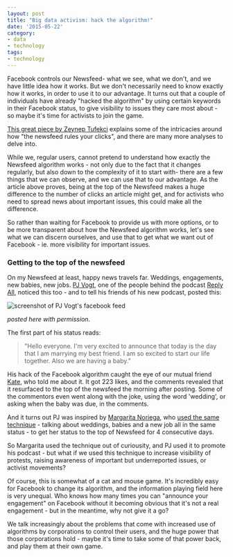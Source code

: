 ```yaml
---
layout: post
title: "Big data activism: hack the algorithm!"
date: '2015-05-22'
category:
- data
- technology
tags:
- technology
---
```


Facebook controls our Newsfeed- what we see, what we don't, and we have little idea how it works. But  we don't necessarily need to know exactly how it works, in order to use it to our advantage. It turns out that a couple of individuals have already "hacked the algorithm" by using certain keywords in their Facebook status, to give visibility to issues they care most about - so maybe it's time for activists to join the game.

<!--more-->

[This great piece by Zeynep Tufekci](https://medium.com/message/how-facebook-s-algorithm-suppresses-content-diversity-modestly-how-the-newsfeed-rules-the-clicks-b5f8a4bb7bab) explains some of the intricacies around how "the newsfeed rules your clicks", and there are many more analyses to delve into.

While we, regular users, cannot pretend to understand how exactly the Newsfeed algorithm works - not only due to the fact that it changes regularly, but also down to the complexity of it to start with- there are a few things that we can observe, and we can use that to our advantage. As the article above proves, being at the top of the Newsfeed makes a huge difference to the number of clicks an article might get, and for activists who need to spread news about important issues, this could make all the difference.

So rather than waiting for Facebook to provide us with more options, or to be more transparent about how the Newsfeed algorithm works, let's see what we can discern ourselves, and use that to get what we want out of Facebook - ie. more visibility for important issues.

### Getting to the top of the newsfeed

On my Newsfeed at least, happy news travels far. Weddings, engagements, new babies, new jobs. [PJ Vogt](https://twitter.com/pjvogt), one of the people behind the podcast [Reply All](http://gimletmedia.com/show/reply-all/about/), noticed this too - and to tell his friends of his new podcast, posted this:

<img src="{{ site.url }}/assets/blog/2015/hack-algorithm-pic.png" alt="screenshot of PJ Vogt's facebook feed">

*posted here with permission*.

The first part of his status reads:

<blockquote>"Hello everyone. I'm very excited to announce that today is the day that I am marrying my best friend. I am so excited to start our life together. Also we are having a baby."</blockquote>

His hack of the Facebook algorithm caught the eye of our mutual friend [Kate](http://twitter.com/malackate), who told me about it. It got 223 likes, and the comments revealed that it resurfaced to the top of the newsfeed the morning after posting. Some of the commentors even went along with the joke, using the word 'wedding', or asking when the baby was due, in the comments.

And it turns out PJ was inspired by [Margarita Noriega](https://www.facebook.com/sandiegomargarita), who [used the same technique](http://www.businessinsider.com/get-lots-of-likes-on-facebook-2014-9) - talking about weddings, babies and a new job all in the same status - to get her status to the top of Newsfeed for 4 consecutive days.

So Margarita used the technique out of curiousity, and PJ used it to promote his podcast - but what if we used this technique to increase visibility of protests, raising awareness of important but underreported issues, or activist movements?

Of course, this is somewhat of a cat and mouse game. It's incredibly easy for Facebook to change its algorithm, and the information playing field here is very unequal. Who knows how many times you can "announce your engagement" on Facebook without it becoming obvious that it's not a real engagement - but in the meantime, why not give it a go?

We talk increasingly about the problems that come with increased use of algorithms by corporations to control their users, and the huge power that those corporations hold - maybe it's time to take some of that power back, and play them at their own game.

